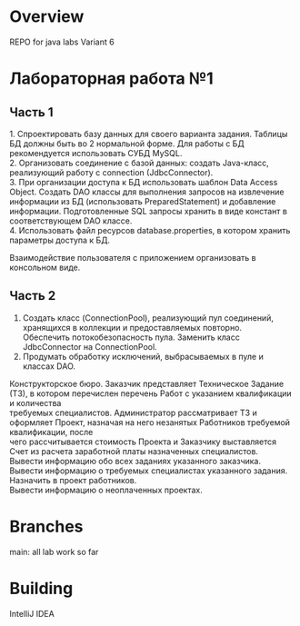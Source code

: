 # Overview
REPO for java labs Variant 6
# Лабораторная работа №1  
## Часть 1
  1. Спроектировать базу данных для своего варианта задания. Таблицы БД должны быть во 2 нормальной форме. Для работы с БД рекомендуется использовать СУБД      MySQL.  
  2. Организовать соединение с базой данных: создать Java-класс, реализующий работу с connection (JdbcConnector).  
  3. При организации доступа к БД использовать шаблон Data Access Object. Создать DAO классы для выполнения запросов на извлечение информации из БД              (использовать PreparedStatement) и добавление информации. Подготовленные SQL запросы хранить в виде констант в соответствующем DAO классе.  
  4. Использовать файл ресурсов database.properties, в котором хранить параметры доступа к БД.  

  Взаимодействие пользователя с приложением организовать в консольном виде.

## Часть 2
1. Создать класс (ConnectionPool), реализующий пул соединений, хранящихся в коллекции и предоставляемых повторно.  
   Обеспечить потокобезопасность пула. Заменить класс JdbcConnector на ConnectionPool.  
2. Продумать обработку исключений, выбрасываемых в пуле и классах DAO. 

  Конструкторское бюро. Заказчик представляет Техническое Задание (ТЗ), в котором перечислен перечень Работ с указанием квалификации и количества  
  требуемых специалистов. Администратор рассматривает ТЗ и оформляет Проект, назначая на него незанятых Работников требуемой квалификации, после  
  чего рассчитывается стоимость Проекта и Заказчику выставляется Счет из расчета заработной платы назначенных специалистов.  
  Вывести информацию обо всех заданиях указанного заказчика.  
  Вывести информацию о требуемых специалистах указанного задания.  
  Назначить в проект работников.  
  Вывести информацию о неоплаченных проектах.  

# Branches
main: all lab work so far

# Building
IntelliJ IDEA
